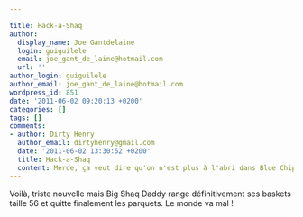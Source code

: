 ```yaml
---

title: Hack-a-Shaq
author:
  display_name: Joe Gantdelaine
  login: guiguilele
  email: joe_gant_de_laine@hotmail.com
  url: ''
author_login: guiguilele
author_email: joe_gant_de_laine@hotmail.com
wordpress_id: 851
date: '2011-06-02 09:20:13 +0200'
categories: []
tags: []
comments:
- author: Dirty Henry
  author_email: dirtyhenry@gmail.com
  date: '2011-06-02 13:30:52 +0200'
  title: Hack-a-Shaq
  content: Merde, ça veut dire qu'on n'est plus à l'abri dans Blue Chips 2 ?
---
```

Voilà, triste nouvelle mais Big Shaq Daddy range définitivement ses baskets taille 56 et quitte finalement les parquets. Le monde va mal !
